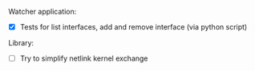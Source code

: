 Watcher application:
- [x] Tests for list interfaces, add and remove interface (via python script)


Library:
- [ ] Try to simplify netlink kernel exchange
